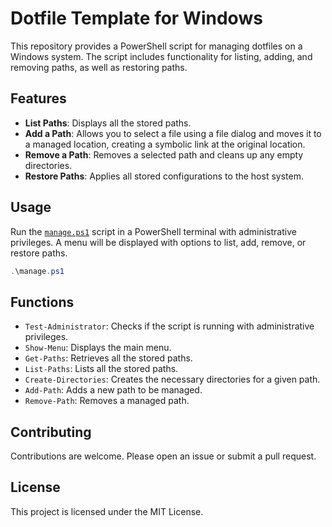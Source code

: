 # Dotfile Template for Windows

This repository provides a PowerShell script for managing dotfiles on a Windows system. The script includes functionality for listing, adding, and removing paths, as well as restoring paths.

## Features

- **List Paths**: Displays all the stored paths.
- **Add a Path**: Allows you to select a file using a file dialog and moves it to a managed location, creating a symbolic link at the original location.
- **Remove a Path**: Removes a selected path and cleans up any empty directories.
- **Restore Paths**: Applies all stored configurations to the host system.

## Usage

Run the [`manage.ps1`](command:_github.copilot.openRelativePath?%5B%22manage.ps1%22%5D "manage.ps1") script in a PowerShell terminal with administrative privileges. A menu will be displayed with options to list, add, remove, or restore paths.

```ps1
.\manage.ps1
```

## Functions

- `Test-Administrator`: Checks if the script is running with administrative privileges.
- `Show-Menu`: Displays the main menu.
- `Get-Paths`: Retrieves all the stored paths.
- `List-Paths`: Lists all the stored paths.
- `Create-Directories`: Creates the necessary directories for a given path.
- `Add-Path`: Adds a new path to be managed.
- `Remove-Path`: Removes a managed path.

## Contributing

Contributions are welcome. Please open an issue or submit a pull request.

## License

This project is licensed under the MIT License.

